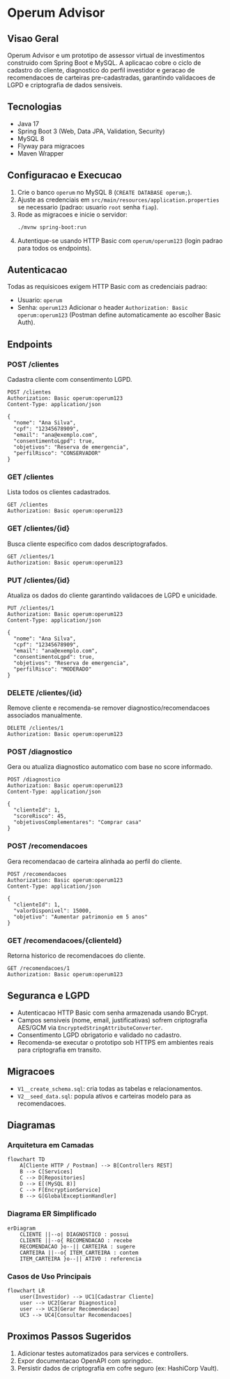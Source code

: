 ﻿# Operum Advisor

## Visao Geral
Operum Advisor e um prototipo de assessor virtual de investimentos construido com Spring Boot e MySQL. A aplicacao cobre o ciclo de cadastro do cliente, diagnostico do perfil investidor e geracao de recomendacoes de carteiras pre-cadastradas, garantindo validacoes de LGPD e criptografia de dados sensiveis.

## Tecnologias
- Java 17
- Spring Boot 3 (Web, Data JPA, Validation, Security)
- MySQL 8
- Flyway para migracoes
- Maven Wrapper

## Configuracao e Execucao
1. Crie o banco `operum` no MySQL 8 (`CREATE DATABASE operum;`).
2. Ajuste as credenciais em `src/main/resources/application.properties` se necessario (padrao: usuario `root` senha `fiap`).
3. Rode as migracoes e inicie o servidor:
   ```bash
   ./mvnw spring-boot:run
   ```
4. Autentique-se usando HTTP Basic com `operum/operum123` (login padrao para todos os endpoints).

## Autenticacao
Todas as requisicoes exigem HTTP Basic com as credenciais padrao:
- Usuario: `operum`
- Senha: `operum123`
Adicionar o header `Authorization: Basic operum:operum123` (Postman define automaticamente ao escolher Basic Auth).

## Endpoints
### POST /clientes
Cadastra cliente com consentimento LGPD.
```http
POST /clientes
Authorization: Basic operum:operum123
Content-Type: application/json

{
  "nome": "Ana Silva",
  "cpf": "12345678909",
  "email": "ana@exemplo.com",
  "consentimentoLgpd": true,
  "objetivos": "Reserva de emergencia",
  "perfilRisco": "CONSERVADOR"
}
```

### GET /clientes
Lista todos os clientes cadastrados.
```http
GET /clientes
Authorization: Basic operum:operum123
```

### GET /clientes/{id}
Busca cliente especifico com dados descriptografados.
```http
GET /clientes/1
Authorization: Basic operum:operum123
```

### PUT /clientes/{id}
Atualiza os dados do cliente garantindo validacoes de LGPD e unicidade.
```http
PUT /clientes/1
Authorization: Basic operum:operum123
Content-Type: application/json

{
  "nome": "Ana Silva",
  "cpf": "12345678909",
  "email": "ana@exemplo.com",
  "consentimentoLgpd": true,
  "objetivos": "Reserva de emergencia",
  "perfilRisco": "MODERADO"
}
```

### DELETE /clientes/{id}
Remove cliente e recomenda-se remover diagnostico/recomendacoes associados manualmente.
```http
DELETE /clientes/1
Authorization: Basic operum:operum123
```

### POST /diagnostico
Gera ou atualiza diagnostico automatico com base no score informado.
```http
POST /diagnostico
Authorization: Basic operum:operum123
Content-Type: application/json

{
  "clienteId": 1,
  "scoreRisco": 45,
  "objetivosComplementares": "Comprar casa"
}
```

### POST /recomendacoes
Gera recomendacao de carteira alinhada ao perfil do cliente.
```http
POST /recomendacoes
Authorization: Basic operum:operum123
Content-Type: application/json

{
  "clienteId": 1,
  "valorDisponivel": 15000,
  "objetivo": "Aumentar patrimonio em 5 anos"
}
```

### GET /recomendacoes/{clienteId}
Retorna historico de recomendacoes do cliente.
```http
GET /recomendacoes/1
Authorization: Basic operum:operum123
```

## Seguranca e LGPD
- Autenticacao HTTP Basic com senha armazenada usando BCrypt.
- Campos sensiveis (nome, email, justificativas) sofrem criptografia AES/GCM via `EncryptedStringAttributeConverter`.
- Consentimento LGPD obrigatorio e validado no cadastro.
- Recomenda-se executar o prototipo sob HTTPS em ambientes reais para criptografia em transito.

## Migracoes
- `V1__create_schema.sql`: cria todas as tabelas e relacionamentos.
- `V2__seed_data.sql`: popula ativos e carteiras modelo para as recomendacoes.

## Diagramas
### Arquitetura em Camadas
```mermaid
flowchart TD
    A[Cliente HTTP / Postman] --> B[Controllers REST]
    B --> C[Services]
    C --> D[Repositories]
    D --> E[(MySQL 8)]
    C --> F[EncryptionService]
    B --> G[GlobalExceptionHandler]
```

### Diagrama ER Simplificado
```mermaid
erDiagram
    CLIENTE ||--o| DIAGNOSTICO : possui
    CLIENTE ||--o{ RECOMENDACAO : recebe
    RECOMENDACAO }o--|| CARTEIRA : sugere
    CARTEIRA ||--o{ ITEM_CARTEIRA : contem
    ITEM_CARTEIRA }o--|| ATIVO : referencia
```

### Casos de Uso Principais
```mermaid
flowchart LR
    user(Investidor) --> UC1[Cadastrar Cliente]
    user --> UC2[Gerar Diagnostico]
    user --> UC3[Gerar Recomendacao]
    UC3 --> UC4[Consultar Recomendacoes]
```

## Proximos Passos Sugeridos
1. Adicionar testes automatizados para services e controllers.
2. Expor documentacao OpenAPI com springdoc.
3. Persistir dados de criptografia em cofre seguro (ex: HashiCorp Vault).
